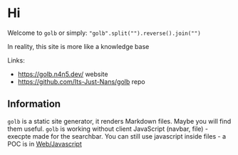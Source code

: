<!--
Created by Its-Just-Nans - https://github.com/Its-Just-Nans
Copyright Its-Just-Nans
--->

# Hi

Welcome to `golb` or simply: `"golb".split("").reverse().join("")`

In reality, this site is more like a knowledge base

Links:

- <https://golb.n4n5.dev/> website
- <https://github.com/Its-Just-Nans/golb> repo

## Information

`golb` is a static site generator, it renders Markdown files. Maybe you will find them useful. `golb` is working without client JavaScript (navbar, file) - execpte made for the searchbar. You can still use javascript inside files - a POC is in [Web/Javascript](https://golb.n4n5.dev/js)
